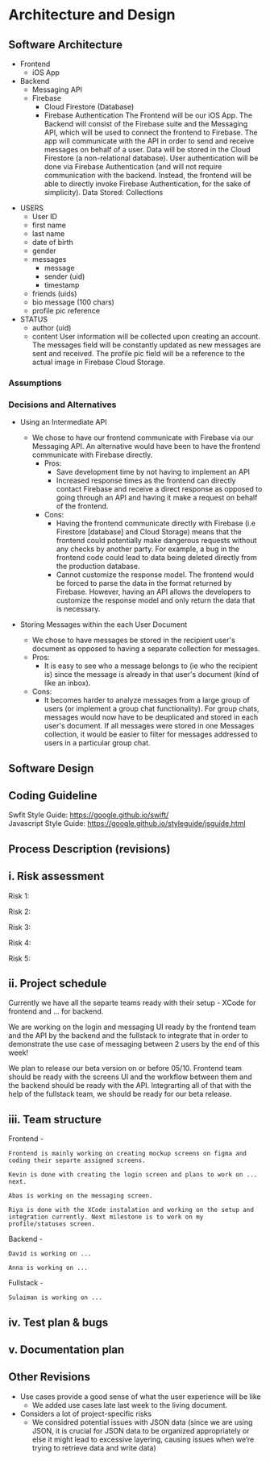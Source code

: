 # Architecture and Design


## Software Architecture
* Frontend
	* iOS App
* Backend
	* Messaging API
	* Firebase
		* Cloud Firestore (Database)
		* Firebase Authentication
The Frontend will be our iOS App. The Backend will consist of the Firebase suite and the Messaging API, which will be used to connect the frontend to Firebase. The app will communicate with the API in order to send and receive messages on behalf of a user.
Data will be stored in the Cloud Firestore (a non-relational database). User authentication will be done via Firebase Authentication (and will not require communication with the backend. Instead, the frontend will be able to directly invoke Firebase Authentication, for the sake of simplicity). 
Data Stored:
Collections
- USERS
	- User ID
	- first name
	- last name
	- date of birth
	- gender
	- messages
		- message
		- sender (uid)
		- timestamp
	- friends (uids)
	- bio message (100 chars)
	- profile pic reference
- STATUS
	- author (uid)
	- content
User information will be collected upon creating an account. The messages field will be constantly updated as new messages are sent and received. The profile pic field will be a reference to the actual image in Firebase Cloud Storage.

### Assumptions

### Decisions and Alternatives
- Using an Intermediate API
	- We chose to have our frontend communicate with Firebase via our Messaging API. An alternative would have been to have the frontend communicate with Firebase directly. 
		- Pros:
			- Save development time by not having to implement an API
			- Increased response times as the frontend can directly contact Firebase and receive a direct response as opposed to going through an API and having it make a request on behalf of the frontend.
		- Cons:
			- Having the frontend communicate directly with Firebase (i.e Firestore [database] and Cloud Storage) means that the frontend could potentially make dangerous requests without any checks by another party. For example, a bug in the frontend code could lead to data being deleted directly from the production database. 
			- Cannot customize the response model. The frontend would be forced to parse the data in the format returned by Firebase. However, having an API allows the developers to customize the response model and only return the data that is necessary. 

- Storing Messages within the each User Document
	- We chose to have messages be stored in the recipient user's document as opposed to having a separate collection for messages.
	- Pros:
		- It is easy to see who a message belongs to (ie who the recipient is) since the message is already in that user's document (kind of like an inbox).
	- Cons:
		- It becomes harder to analyze messages from a large group of users (or implement a group chat functionality). For group chats, messages would now have to be deuplicated and stored in each user's document. If all messages were stored in one Messages collection, it would be easier to filter for messages addressed to users in a particular group chat.
## Software Design

## Coding Guideline

Swfit Style Guide: https://google.github.io/swift/ 
<br> 
Javascript Style Guide: https://google.github.io/styleguide/jsguide.html 

## Process Description (revisions)

## i. Risk assessment

Risk 1: 

Risk 2:

Risk 3:

Risk 4: 

Risk 5:

## ii. Project schedule

Currently we have all the separte teams ready with their setup - XCode for frontend and ... for backend. 

We are working on the login and messaging UI ready by the frontend team and the API by the backend and the fullstack to integrate that in order to demonstrate the use case of messaging between 2 users by the end of this week! 

We plan to release our beta version on or before 05/10. Frontend team should be ready with the screens UI and the workflow between them and the backend should be ready with the API. Integrarting all of that with the help of the fullstack team, we should be ready for our beta release.   

## iii. Team structure

Frontend - 

	Frontend is mainly working on creating mockup screens on figma and coding their separte assigned screens. 

	Kevin is done with creating the login screen and plans to work on ... next. 

	Abas is working on the messaging screen.

	Riya is done with the XCode instalation and working on the setup and integration currently. Next milestone is to work on my profile/statuses screen. 

Backend - 

	David is working on ...

	Anna is working on ... 

Fullstack - 

	Sulaiman is working on ...

## iv. Test plan & bugs

## v. Documentation plan

## Other Revisions

+ Use cases provide a good sense of what the user experience will be like
	- We added use cases late last week to the living document. 
+ Considers a lot of project-specific risks
	- We considred potential issues with JSON data (since we are using JSON, it is crucial for JSON data to be organized appropriately or
else it might lead to excessive layering, causing issues when we’re trying to
retrieve data and write data)





